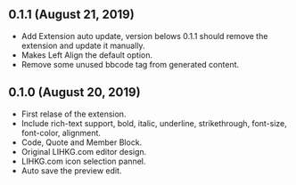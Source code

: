
## 0.1.1 (August 21, 2019)

* Add Extension auto update, version belows 0.1.1 should remove the extension and update it manually.
* Makes Left Align the default option.
* Remove some unused bbcode tag from generated content.

## 0.1.0 (August 20, 2019)

* First relase of the extension.
* Include rich-text support, bold, italic, underline, strikethrough, font-size, font-color, alignment.
* Code, Quote and Member Block.
* Original LIHKG.com editor design.
* LIHKG.com icon selection pannel.
* Auto save the preview edit.